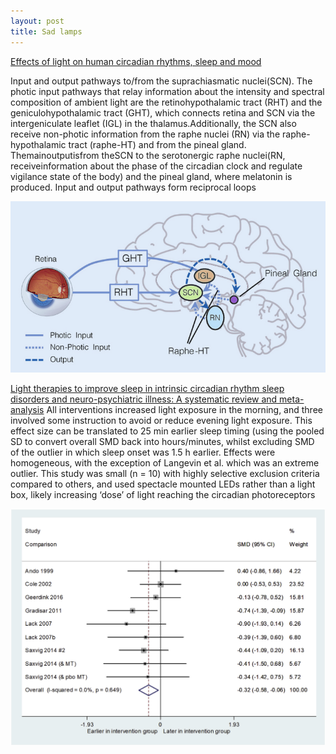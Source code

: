 ```yaml
---
layout: post
title: Sad lamps
---
```


[Effects of light on human circadian rhythms, sleep and mood](https://link.springer.com/article/10.1007/s11818-019-00215-x)

Input and output pathways to/from the suprachiasmatic nuclei(SCN). The photic input pathways that relay information about the intensity and spectral composition of ambient light are the
retinohypothalamic tract (RHT) and the geniculohypothalamic tract (GHT), which connects retina and
SCN via the intergeniculate leaflet (IGL) in the thalamus.Additionally, the SCN also receive non-photic
information from the raphe nuclei (RN) via the raphe-hypothalamic tract (raphe-HT) and from the
pineal gland. Themainoutputisfrom theSCN to the serotonergic raphe nuclei(RN, receiveinformation
about the phase of the circadian clock and regulate vigilance state of the body) and the pineal gland,
where melatonin is produced. Input and output pathways form reciprocal loops

![alt text](pathway.png)


[Light therapies to improve sleep in intrinsic circadian rhythm sleep disorders and neuro-psychiatric illness: A systematic review and meta-analysis](https://www.sciencedirect.com/science/article/pii/S1087079218301886) All interventions increased light exposure in the morning, and three involved some instruction to avoid or reduce evening light exposure. This effect size can be translated to 25 min earlier sleep timing (using the pooled SD to convert overall SMD back into hours/minutes, whilst excluding SMD of the outlier in which sleep onset was 1.5 h earlier. Effects were homogeneous, with the exception of Langevin et al. which was an extreme outlier. This study was small (n = 10) with highly selective exclusion criteria compared to others, and used spectacle mounted LEDs rather than a light box, likely increasing ‘dose’ of light reaching the circadian photoreceptors

![alt text](image.png)